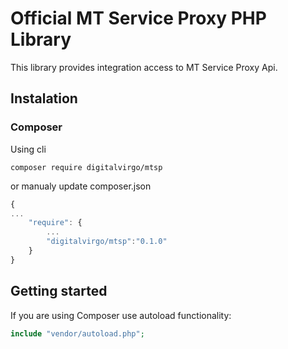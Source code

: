 # Official MT Service Proxy PHP Library

This library provides integration access to MT Service Proxy Api.


## Instalation
### Composer 
Using cli
```
composer require digitalvirgo/mtsp
```      

or manualy update composer.json
```javascript
{
...
    "require": {
        ...
        "digitalvirgo/mtsp":"0.1.0"
    }
}
```

## Getting started
If you are using Composer use autoload functionality:
```php
include "vendor/autoload.php";
```
